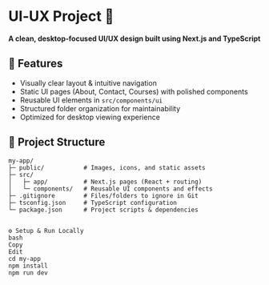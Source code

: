 # UI‑UX Project 🎨

**A clean, desktop‑focused UI/UX design built using Next.js and TypeScript**

## 🚀 Features
- Visually clear layout & intuitive navigation  
- Static UI pages (About, Contact, Courses) with polished components  
- Reusable UI elements in `src/components/ui`  
- Structured folder organization for maintainability  
- Optimized for desktop viewing experience

## 📁 Project Structure
```plaintext
my-app/
├─ public/           # Images, icons, and static assets
├─ src/
│   ├─ app/          # Next.js pages (React + routing)
│   └─ components/   # Reusable UI components and effects
├─ .gitignore        # Files/folders to ignore in Git
├─ tsconfig.json     # TypeScript configuration
└─ package.json      # Project scripts & dependencies


⚙️ Setup & Run Locally
bash
Copy
Edit
cd my-app
npm install
npm run dev



